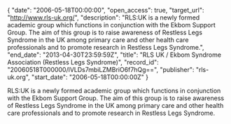 {
  "date": "2006-05-18T00:00:00", 
  "open_access": true, 
  "target_url": "http://www.rls-uk.org/", 
  "description": "RLS:UK is a newly formed academic group which functions in conjunction with the Ekbom Support Group. The aim of this group is to raise awareness of Restless Legs Syndrome in the UK among primary care and other health care professionals and to promote research in Restless Legs Syndrome.", 
  "end_date": "2013-04-30T23:59:59Z", 
  "title": "RLS UK / Ekbom Syndrome Association (Restless Legs Syndrome)", 
  "record_id": "20060518T000000/lVLDs7mbiLZMBriO6f7hQg==", 
  "publisher": "rls-uk.org", 
  "start_date": "2006-05-18T00:00:00Z"
}

RLS:UK is a newly formed academic group which functions in conjunction with the Ekbom Support Group. The aim of this group is to raise awareness of Restless Legs Syndrome in the UK among primary care and other health care professionals and to promote research in Restless Legs Syndrome.
